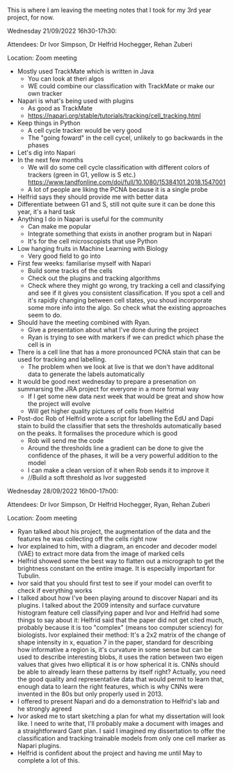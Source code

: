 This is where I am leaving the meeting notes that I took for my 3rd year project, for now.

Wednesday 21/09/2022 16h30-17h30:

Attendees: Dr Ivor Simpson, Dr Helfrid Hochegger, Rehan Zuberi

Location: Zoom meeting

- Mostly used TrackMate which is written in Java
	- You can look at theri algos
	- WE could combine our classification with TrackMate or make our own tracker
- Napari is what's being used with plugins
	- As good as TrackMate
	- https://napari.org/stable/tutorials/tracking/cell_tracking.html
- Keep things in Python
	- A cell cycle tracker would be very good
	- The "going foward" in the cell cycel, unlikely to go backwards in the phases
-  Let's dig into Napari
- In the next few months
	- We will do some cell cycle classification with different colors of trackers (green in G1, yellow is S etc.) https://www.tandfonline.com/doi/full/10.1080/15384101.2018.1547001
	- A lot of people are liking the PCNA because it is a single probe
- Helfrid says they should provide me with better data
- Differentiate between G1 and S, still not quite sure it can be done this year, it's a hard task 
- Anything I do in Napari is useful for the community
	- Can make me popular
	- Integrate something that exists in another program but in Napari
	- It's for the cell microscopists that use Python
- Low hanging fruits in Machine Learning with Biology
	- Very good field to go into
- First few weeks: familiarise myself with Napari
	- Build some tracks of the cells
	- Check out the plugins and tracking algorithms
	- Check where they might go wrong, try tracking a cell and classifying and see if it gives you consistent classification. If you spot a cell and it's rapidly changing between cell states, you shoud incorporate some more info into the algo. So check what the existing approaches seem to do.
- Should have the meeting combined with Ryan.
	- Give a presentation about what I've done during the project
	- Ryan is trying to see with markers if we can predict which phase the cell is in
- There is a cell line that has a  more pronounced PCNA stain that can be used for tracking and labelling.
	- The problem when we look at live is that we don't have additonal data to generate the labels automatically
- It would be good next wednesday to prepare a presenation on summarsing the JRA project for everyone in a more formal way
	- If I get some new data next week that would be great and show how the project will evolve
	- Will get higher quality pictures of cells from Helfrid
- Post-doc Rob of Helfrid wrote a script for labelling the EdU and Dapi stain to build the classifier that sets the thresholds automatically based on the peaks. It formalises the procedure which is good
	- Rob will send me the code
	- Around the thresholds line a gradient can be done to give the confidence of the phases, it will be a very powerful addition to the model
	- I can make a clean version of it when Rob sends it to improve it
	- //Build a soft threshold as Ivor suggested

Wednesday 28/09/2022 16h00-17h00:

Attendees: Dr Ivor Simpson, Dr Helfrid Hochegger, Ryan, Rehan Zuberi

Location: Zoom meeting

- Ryan talked about his project, the augmentation of the data and the features he was collecting off the cells right now
- Ivor explained to him, with a diagram, an encoder and decoder model (VAE) to extract more data from the image of marked cells
- Helfrid showed some the best way to flatten out a micrograph to get the brightness constant on the entire image. It is especially important for Tubulin.
- Ivor said that you should first test to see if your model can overfit to check if everything works
- I talked about how I've been playing around to discover Napari and its plugins. I talked about the 2009 intensity and surface curvature histogram feature cell classifying paper and Ivor and Helfrid had some things to say about it: Helfrid said that the paper did not get cited much, probably because it is too "complex" (means too computer sciency) for biologists. Ivor explained their method: It's a 2x2 matrix of the change of shape intensity in x, equation 7 in the paper, standard for describing how informative a region is, it's curvature in some sense but can be used to describe interesting blobs, it uses the ration between two eigen values that gives hwo elliptical it is or how spherical it is. CNNs should be able to already learn these patterns by itself right? Actually, you need the good quality and representative data that would permit to learn that, enough data to learn the right features, which is why CNNs were invented in the 80s but only properly used in 2013.
- I offered to present Napari and do a demonstration to Helfrid's lab and he strongly agreed
- Ivor asked me to start sketching a plan for what my dissertation will look like. I need to write that, I'll probably make a document with images and a straightforward Gant plan. I said I imagined my dissertation to offer the classification and tracking trainable models from only one cell marker as Napari plugins.
- Helfrid is confident about the project and having me until May to complete a lot of this.
